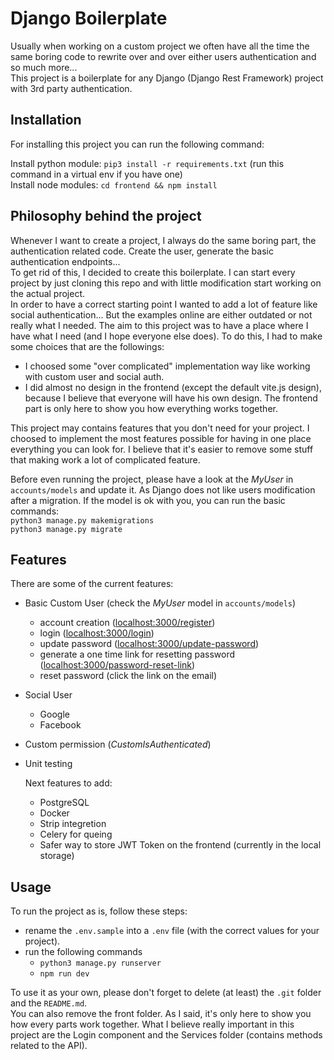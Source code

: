 # Django Boilerplate

Usually when working on a custom project we often have all the time the same boring code to rewrite over and over either users authentication and so much more...   
This project is a boilerplate for any Django (Django Rest Framework) project with 3rd party authentication.  

## Installation
For installing this project you can run the following command:

Install python module:
```pip3 install -r requirements.txt``` (run this command in a virtual env if you have one)  
Install node modules:
```cd frontend && npm install```

## Philosophy behind the project
Whenever I want to create a project, I always do the same boring part, the authentication related code.
Create the user, generate the basic authentication endpoints...  
To get rid of this, I decided to create this boilerplate. I can start every project by just cloning this repo and with little modification start working on the actual project.   
In order to have a correct starting point I wanted to add a lot of feature like social authentication... But the examples online are either outdated or not really what I needed. 
The aim to this project was to have a place where I have what I need (and I hope everyone else does).
To do this, I had to make some choices that are the followings:
-  I choosed some "over complicated" implementation way like working with custom user and social auth.
-  I did almost no design in the frontend (except the default vite.js design), because I believe that everyone will have his own design. The frontend part is only here to show you how everything works together. 

This project may contains features that you don't need for your project. 
I choosed to implement the most features possible for having in one place everything you can look for.
I believe that it's easier to remove some stuff that making work a lot of complicated feature.  

Before even running the project, please have a look at the *MyUser* in `accounts/models` and update it. As Django does not like users modification after a migration. 
If the model is ok with you, you can run the basic commands:  
```python3 manage.py makemigrations```  
```python3 manage.py migrate```

## Features
There are some of the current features:
-  Basic Custom User (check the *MyUser* model in `accounts/models`)
    - account creation ([localhost:3000/register](http://localhost:3000/register))
    - login ([localhost:3000/login](http://localhost:3000/login))
    - update password ([localhost:3000/update-password](http://localhost:3000/update-password))
    - generate a one time link for resetting password ([localhost:3000/password-reset-link](http://localhost:3000/password-reset-link))
    - reset password (click the link on the email)

- Social User
    - Google
    - Facebook
- Custom permission (*CustomIsAuthenticated*)
- Unit testing

  Next features to add:     
  -  PostgreSQL
  -  Docker
  -  Strip integretion
  -  Celery for queing
  -  Safer way to store JWT Token on the frontend (currently in the local storage)


## Usage

To run the project as is, follow these steps: 
-  rename the `.env.sample` into a `.env` file (with the correct values for your project).
-  run the following commands
    -  ```python3 manage.py runserver```
    -  ```npm run dev```

To use it as your own, please don't forget to delete (at least) the `.git` folder and the `README.md`.   
You can also remove the front folder. As I said, it's only here to show you how every parts work together. What I believe really important in this project are the Login component and the Services folder (contains methods related to the API).
